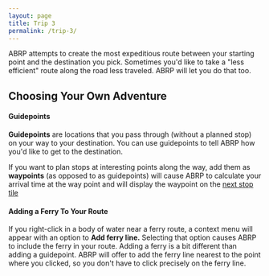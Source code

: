 ```yaml
---
layout: page
title: Trip 3
permalink: /trip-3/
---
```

ABRP attempts to create the most expeditious route between your starting point and the destination you pick. Sometimes you'd like to take a "less efficient" route along the road less traveled. ABRP will let you do that too.

## Choosing Your Own Adventure

#### Guidepoints

**Guidepoints** are locations that you pass through (without a planned stop) on your way to your destination. You can use guidepoints to tell ABRP how you'd like to get to the destination.

If you want to plan stops at interesting points along the way, add them as **waypoints** (as opposed to as guidepoints) will cause ABRP to calculate your arrival time at the way point and will display the waypoint on the [next stop tile](../ui/driving-view/next-stop-tile/index.html)

#### Adding a Ferry To Your Route

If you right-click in a body of water near a ferry route, a context menu will appear with an option to **Add ferry line.** Selecting that option causes ABRP to include the ferry in your route. Adding a ferry is a bit different than adding a guidepoint. ABRP will offer to add the  ferry line nearest to the point where you clicked, so you don't have to click precisely on the ferry line.

